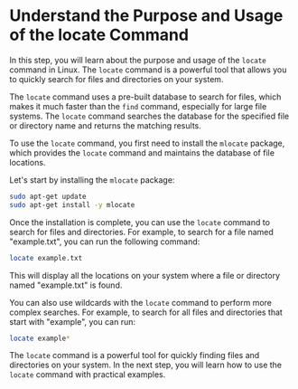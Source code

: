 # Understand the Purpose and Usage of the locate Command

In this step, you will learn about the purpose and usage of the `locate` command in Linux. The `locate` command is a powerful tool that allows you to quickly search for files and directories on your system.

The `locate` command uses a pre-built database to search for files, which makes it much faster than the `find` command, especially for large file systems. The `locate` command searches the database for the specified file or directory name and returns the matching results.

To use the `locate` command, you first need to install the `mlocate` package, which provides the `locate` command and maintains the database of file locations.

Let's start by installing the `mlocate` package:

```bash
sudo apt-get update
sudo apt-get install -y mlocate
```

Once the installation is complete, you can use the `locate` command to search for files and directories. For example, to search for a file named "example.txt", you can run the following command:

```bash
locate example.txt
```

This will display all the locations on your system where a file or directory named "example.txt" is found.

You can also use wildcards with the `locate` command to perform more complex searches. For example, to search for all files and directories that start with "example", you can run:

```bash
locate example*
```

The `locate` command is a powerful tool for quickly finding files and directories on your system. In the next step, you will learn how to use the `locate` command with practical examples.
